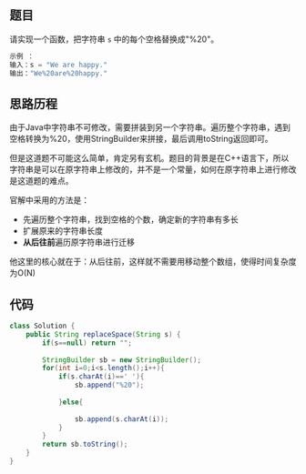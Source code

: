 ## 题目

请实现一个函数，把字符串 `s` 中的每个空格替换成"%20"。

```java
示例 ：
输入：s = "We are happy."
输出："We%20are%20happy."
```

## 思路历程

由于Java中字符串不可修改，需要拼装到另一个字符串。遍历整个字符串，遇到空格转换为%20，使用StringBuilder来拼接，最后调用toString返回即可。

但是这道题不可能这么简单，肯定另有玄机。题目的背景是在C++语言下，所以字符串是可以在原字符串上修改的，并不是一个常量，如何在原字符串上进行修改是这道题的难点。

官解中采用的方法是：

- 先遍历整个字符串，找到空格的个数，确定新的字符串有多长
- 扩展原来的字符串长度
- **从后往前**遍历原字符串进行迁移

他这里的核心就在于：从后往前，这样就不需要用移动整个数组，使得时间复杂度为O(N)

## 代码

```java
class Solution {
    public String replaceSpace(String s) {
		if(s==null) return "";
        
		StringBuilder sb = new StringBuilder();
        for(int i=0;i<s.length();i++){
            if(s.charAt(i)==' '){
                sb.append("%20");
                
            }else{
                
                sb.append(s.charAt(i));
            }
        }
        return sb.toString();
    }
}
```

